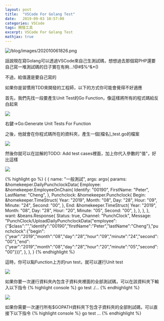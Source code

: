 ```yaml
---
layout: post
title:  "VSCode For Golang Test"
date:   2019-09-03 10:57:00
categories: VSCode
tags: 開發工具
excerpt: VSCode For Golang Test
mathjax: true
---
```


![/blog/images/202010061826.png](/blog/images/202010061826.png)

話說現在寫Golang可以透過VSCode來自己生測試碼，想想過去那個寫PHP還要自己寫一堆測試碼的日子實在有夠…!@#$%^&*()

不過，給值還是要自己寫的

如果你是習慣用TDD來開發的工程師，以下的方式你可能會覺得不好適應

首先，我們先找一段要產生Unit Test的Go Function，像這樣將所有的程式碼給反白起來

![](/blog/images/202010061830.jpg)

右鍵->Go:Generate Unit Tests For Function

之後，他就會在你程式碼所在的資料夾，產生一個[檔名]_test.go的檔案

![](/blog/images/202010061831.jpg)

然後你就可以在註解的TODO: Add test cases裡面，加上你代入參數的"值"，好比這樣

![](/blog/images/202010061832.jpg)


{% highlight go %}
{
		{
			name: "一般測試",
			args: args{
				params: &homekeeper.DailyPunchclockData{
					Employee: &homekeeper.EmployeeOnChain{
						Identify:  "00190",
						FirstName: "Peter",
						LastName:  "Cheng",
					},
					Punchclock: &homekeeper.Punchclock{
						Begin: &homekeeper.TimeStruct{
							Year:   "2019",
							Month:  "08",
							Day:    "28",
							Hour:   "09",
							Minute: "24",
							Second: "00",
						},
						End: &homekeeper.TimeStruct{
							Year:   "2019",
							Month:  "08",
							Day:    "28",
							Hour:   "20",
							Minute: "05",
							Second: "00",
						},
					},
				},
			},
			want: &beans.Response{
				Status:  true,
				Channel: "PunchClock",
				Message: "PunchClock/UploadDailyPunchclockData</UseService>{\"employee\":{\"$class\":\"\",\"identify\":\"00190\",\"firstName\":\"Peter\",\"lastName\":\"Cheng\"},\"punchclock\":{\"begin\":{\"year\":\"2019\",\"month\":\"08\",\"day\":\"28\",\"hour\":\"09\",\"minute\":\"24\",\"second\":\"00\"},\"end\":{\"year\":\"2019\",\"month\":\"08\",\"day\":\"28\",\"hour\":\"20\",\"minute\":\"05\",\"second\":\"00\"}}}",
			},
		},
	}
{% endhighlight %}

這時，你可以點Function上方的run test，就可以運行Unit test

![](/blog/images/202010061833.jpg)

如果你要一次運行資料夾內包含子資料夾裡面的全部測試碼，可以在該資料夾下輸入以下指令
{% highlight console %}
go test ./...
{% endhighlight %}

![](/blog/images/202010061834.jpg)

如果你需要一次運行所有$GOPATH資料夾下包含子資料夾的全部則試碼，可以直接下以下指令
{% highlight console %}
go test ...
{% endhighlight %}
